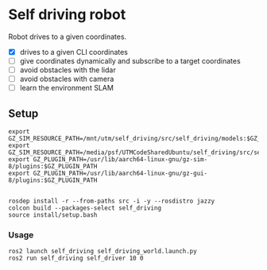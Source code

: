 # Self driving robot

Robot drives to a given coordinates.

- [x] drives to a given CLI coordinates
- [ ] give coordinates dynamically and subscribe to a target coordinates
- [ ] avoid obstacles with the lidar
- [ ] avoid obstacles with camera
- [ ] learn the environment SLAM

## Setup

```shell
export GZ_SIM_RESOURCE_PATH=/mnt/utm/self_driving/src/self_driving/models:$GZ_SIM_RESOURCE_PATH
export GZ_SIM_RESOURCE_PATH=/media/psf/UTMCodeSharedUbuntu/self_driving/src/self_driving/models:$GZ_SIM_RESOURCE_PATH
export GZ_PLUGIN_PATH=/usr/lib/aarch64-linux-gnu/gz-sim-8/plugins:$GZ_PLUGIN_PATH
export GZ_PLUGIN_PATH=/usr/lib/aarch64-linux-gnu/gz-gui-8/plugins:$GZ_PLUGIN_PATH


rosdep install -r --from-paths src -i -y --rosdistro jazzy
colcon build --packages-select self_driving
source install/setup.bash
```

### Usage

```shell
ros2 launch self_driving self_driving_world.launch.py
ros2 run self_driving self_driver 10 0
```